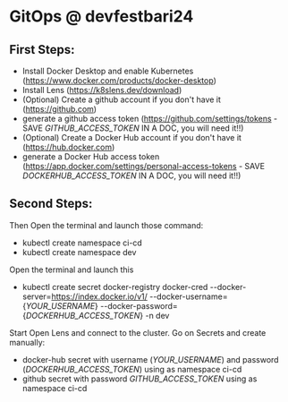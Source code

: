 # GitOps @ devfestbari24

## First Steps:
- Install Docker Desktop and enable Kubernetes (https://www.docker.com/products/docker-desktop)
- Install Lens (https://k8slens.dev/download)
- (Optional) Create a github account if you don't have it (https://github.com)
- generate a github access token (https://github.com/settings/tokens - SAVE *GITHUB_ACCESS_TOKEN* IN A DOC, you will need it!!)
- (Optional) Create a Docker Hub account if you don't have it (https://hub.docker.com)
- generate a Docker Hub access token (https://app.docker.com/settings/personal-access-tokens - SAVE *DOCKERHUB_ACCESS_TOKEN* IN A DOC, you will need it!!)

## Second Steps:
Then Open the terminal and launch those command:
- kubectl create namespace ci-cd
- kubectl create namespace dev

Open the terminal and launch this
- kubectl create secret docker-registry docker-cred --docker-server=https://index.docker.io/v1/ --docker-username={*YOUR_USERNAME*} --docker-password={*DOCKERHUB_ACCESS_TOKEN*} -n dev

Start Open Lens and connect to the cluster.
Go on Secrets and create manually:
- docker-hub secret with username (*YOUR_USERNAME*) and password (*DOCKERHUB_ACCESS_TOKEN*) using as namespace ci-cd
- github secret with password *GITHUB_ACCESS_TOKEN* using as namespace ci-cd
